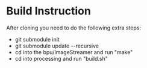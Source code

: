 # Build Instruction
After cloning you need to do the following extra steps:
* git submodule init
* git submodule update --recursive
* cd into the bpu/ImageStreamer and run "make"
* cd into processing and run "build.sh"
